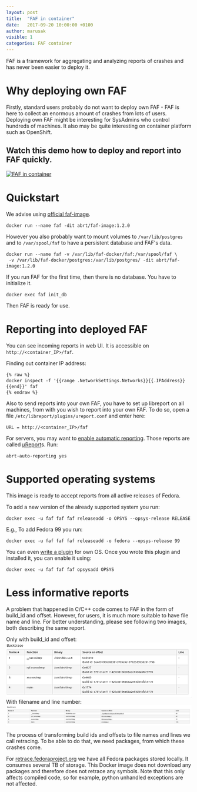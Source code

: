 ```yaml
---
layout: post
title:  "FAF in container"
date:   2017-09-20 10:00:00 +0100
author: marusak
visible: 1
categories: FAF container
---
```

FAF is a framework for aggregating and analyzing reports of crashes and has never
been easier to deploy it.

# Why deploying own FAF
Firstly, standard users probably do not want to deploy own FAF - FAF is here
to collect an enormous amount of crashes from lots of users. Deploying own FAF might
be interesting for SysAdmins who control hundreds of machines. It also may be
quite interesting on container platform such as OpenShift.

## Watch this demo how to deploy and report into FAF quickly.
[![FAF in container](https://img.youtube.com/vi/Dz8QkrEVsvQ/0.jpg)](https://www.youtube.com/watch?v=Dz8QkrEVsvQ)

# Quickstart
We advise using [official faf-image](https://hub.docker.com/r/abrt/faf-image/).

```
docker run --name faf -dit abrt/faf-image:1.2.0
```

However you also probably want to mount volumes to ```/var/lib/postgres``` and
to ```/var/spool/faf``` to have a persistent database and FAF's data.

```
docker run --name faf -v /var/lib/faf-docker/faf:/var/spool/faf \
 -v /var/lib/faf-docker/postgres:/var/lib/postgres/ -dit abrt/faf-image:1.2.0
```

If you run FAF for the first time, then there is no database.
You have to initialize it.

```
docker exec faf init_db
```

Then FAF is ready for use.

# Reporting into deployed FAF

You can see incoming reports in web UI. It is accessible on  ```http://<container_IP>/faf```.

Finding out container IP address:
```
{% raw %}
docker inspect -f '{{range .NetworkSettings.Networks}}{{.IPAddress}}{{end}}' faf
{% endraw %}
```

Also to send reports into your own FAF, you have to set up libreport
on all machines, from with you wish to report into your own FAF. To do so,
open a file ```/etc/libreport/plugins/ureport.conf``` and enter here:

```
URL = http://<container_IP>/faf
```

For servers, you may want to [enable automatic
reporting](https://wiki.centos.org/TipsAndTricks/ABRT#head-07813004d4363df00c50ba18e8b9457cda954dd3).
Those reports are called [μReport](http://abrt.readthedocs.io/en/latest/ureport.html#ureport)s. Run:

```
abrt-auto-reporting yes
```

# Supported operating systems

This image is ready to accept reports from all active releases of Fedora.

To add a new version of the already supported system you run:
```
docker exec -u faf faf faf releaseadd -o OPSYS --opsys-release RELEASE
```
E.g., To add Fedora 99 you run:
```
docker exec -u faf faf faf releaseadd -o fedora --opsys-release 99
```
You can even [write a plugin](https://github.com/abrt/faf/wiki/Operating-System-Plugins)
for own OS. Once you wrote this plugin and installed it, you can enable it using:
```
docker exec -u faf faf faf opsysadd OPSYS
```

# Less informative reports

A problem that happened in C/C++ code comes to FAF in the form of build_id and offset.
However, for users, it is much more suitable to have file name and line.
For better understanding, please see following two images, both describing the
same report.

Only with build_id and offset:
[![without](/assets/without_packages.png)](/assets/without_packages.png)
With filename and line number:
[![with](/assets/with_packages.png)](/assets/with_packages.png)

The process of transforming build ids and offsets to file names and lines we
call retracing. To be able to do that, we need packages, from which these
crashes come.

For [retrace.fedoraproject.org](https://retrace.fedoraproject.org/) we have all Fedora
packages stored locally. It consumes several TB of storage. This Docker image
does not download any packages and therefore does not retrace any symbols. Note
that this only affects compiled code, so for example, python unhandled exceptions
are not affected.
